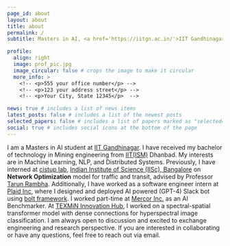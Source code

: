 ```yaml
---
page_id: about
layout: about
title: about
permalink: /
subtitle: Masters in AI, <a href='https://iitgn.ac.in/'>IIT Gandhinagar</a> | Bachelor in Mining Engineering, <a href='https://www.iitism.ac.in/'>IIT(ISM)</a> Dhanbad

profile:
  align: right
  image: prof_pic.jpg
  image_circular: false # crops the image to make it circular
  more_info: >
    <!-- <p>555 your office number</p> -->
    <!-- <p>123 your address street</p> -->
    <!-- <p>Your City, State 12345</p>  -->

news: true # includes a list of news items
latest_posts: false # includes a list of the newest posts
selected_papers: false # includes a list of papers marked as "selected={true}"
social: true # includes social icons at the bottom of the page
---
```


I am a Masters in AI student at [IIT Gandhinagar](https://iitgn.ac.in/). I have received my bachelor of technology in Mining engineering from [IIT(ISM)](https://www.iitism.ac.in/) Dhanbad. My interests are in Machine Learning, NLP, and Distributed Systems. Previously, I have interned at [cistup lab](https://cistup.iisc.ac.in/), [Indian Institute of Science (IISc), Bangalore](https://iisc.ac.in/) on **Network Optimization** model for traffic and transit, advised by Professor [Tarun Rambha](http://civil.iisc.ac.in/~tarunr/). Additionally, I have worked as a software engineer intern at [Plaid Inc](https://plaid.co.jp/en/), where I designed and deployed AI powered (GPT-4) Slack bot using [bolt framework](https://tools.slack.dev/bolt-js/). I worked part-time at [Mercor Inc.](https://mercor.ai/) as an AI Benchmarker. At [TEXMiN Innovation Hub](https://texmin.iitgn.ac.in/), I worked on a spectral-spatial transformer model with dense connections for hyperspectral image classification.
I am always open to discussion and excited to exchange engineering and research perspective. If you are interested in collaborating or have any questions, feel free to reach out via email.

